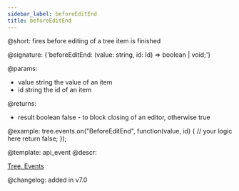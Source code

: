 ```yaml
---
sidebar_label: beforeEditEnd
title: beforeEditEnd
---          
```


@short: fires before editing of a tree item is finished

@signature: {'beforeEditEnd: (value: string, id: Id) => boolean | void;'}

@params: 
- value     string  the value of an item
- id        string  the id of an item

@returns:
- result	boolean		false - to block closing of an editor, otherwise true

@example:
tree.events.on("BeforeEditEnd", function(value, id) {
    // your logic here
    return false;
});

@template: api_event
@descr:

[Tree. Events](https://snippet.dhtmlx.com/vux1ye9g)

@changelog: added in v7.0

